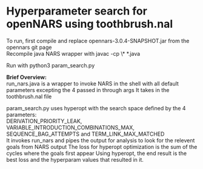 # Hyperparameter search for openNARS using toothbrush.nal

To run, first compile and replace opennars-3.0.4-SNAPSHOT.jar from the opennars git page\
Recompile java NARS wrapper with javac -cp \\* *.java

Run with python3 param_search.py

**Brief Overview:**\
run_nars.java is a wrapper to invoke NARS in the shell with all default parameters excepting the 4 passed in through args
It takes in the toothbrush.nal file

param_search.py uses hyperopt with the search space defined by the 4 parameters:\
DERIVATION_PRIORITY_LEAK, VARIABLE_INTRODUCTION_COMBINATIONS_MAX, SEQUENCE_BAG_ATTEMPTS and TERM_LINK_MAX_MATCHED\
It invokes run_nars and pipes the output for analysis to look for the relevent goals from NARS output
The loss for hyperopt optimization is the sum of the cycles where the goals first appear
Using hyperopt, the end result is the best loss and the hyperparam values that resulted in it.
